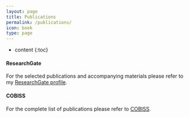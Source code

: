```yaml
---
layout: page
title: Publications
permalink: /publications/
icon: book
type: page
---
```


* content
{:toc}

#### ResearchGate
For the selected publications and accompanying materials please refer to my [ResearchGate profile](https://www.researchgate.net/profile/Vedrana_Vidulin).

#### COBISS
For the complete list of publications please refer to [COBISS](http://splet02.izum.si/cobiss/bibliography?code=34662&langbib=eng&formatbib=1).
